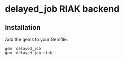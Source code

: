 # delayed_job RIAK backend

## Installation

Add the gems to your Gemfile:

    gem 'delayed_job'
    gem 'delayed_job_riak'

